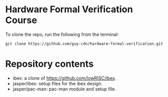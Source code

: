 # Hardware Formal Verification Course
To clone the repo, run the following from the terminal:
```
git clone https://github.com/guy-cdn/hardware-formal-verification.git
```


# Repository contents

- ibex: a clone of https://github.com/lowRISC/ibex.
- jasper/ibex: setup files for the ibex design.
- jasper/pac-man: pac-man module and setup file.
